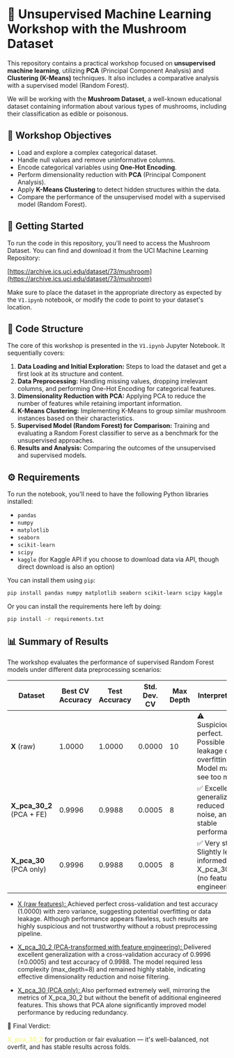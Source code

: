 # 🍄 Unsupervised Machine Learning Workshop with the Mushroom Dataset

This repository contains a practical workshop focused on **unsupervised machine learning**, utilizing **PCA** (Principal Component Analysis) and **Clustering (K-Means)** techniques. It also includes a comparative analysis with a supervised model (Random Forest).

We will be working with the **Mushroom Dataset**, a well-known educational dataset containing information about various types of mushrooms, including their classification as edible or poisonous.

## 🧠 Workshop Objectives

* Load and explore a complex categorical dataset.
* Handle null values and remove uninformative columns.
* Encode categorical variables using **One-Hot Encoding**.
* Perform dimensionality reduction with **PCA** (Principal Component Analysis).
* Apply **K-Means Clustering** to detect hidden structures within the data.
* Compare the performance of the unsupervised model with a supervised model (Random Forest).

## 🚀 Getting Started

To run the code in this repository, you'll need to access the Mushroom Dataset. You can find and download it from the UCI Machine Learning Repository:

[https://archive.ics.uci.edu/dataset/73/mushroom](https://archive.ics.uci.edu/dataset/73/mushroom)

Make sure to place the dataset in the appropriate directory as expected by the `V1.ipynb` notebook, or modify the code to point to your dataset's location.

## 📄 Code Structure

The core of this workshop is presented in the `V1.ipynb` Jupyter Notebook. It sequentially covers:

1.  **Data Loading and Initial Exploration:** Steps to load the dataset and get a first look at its structure and content.
2.  **Data Preprocessing:** Handling missing values, dropping irrelevant columns, and performing One-Hot Encoding for categorical features.
3.  **Dimensionality Reduction with PCA:** Applying PCA to reduce the number of features while retaining important information.
4.  **K-Means Clustering:** Implementing K-Means to group similar mushroom instances based on their characteristics.
5.  **Supervised Model (Random Forest) for Comparison:** Training and evaluating a Random Forest classifier to serve as a benchmark for the unsupervised approaches.
6.  **Results and Analysis:** Comparing the outcomes of the unsupervised and supervised models.

## ⚙️ Requirements

To run the notebook, you'll need to have the following Python libraries installed:

* `pandas`
* `numpy`
* `matplotlib`
* `seaborn`
* `scikit-learn`
* `scipy`
* `kaggle` (for Kaggle API if you choose to download data via API, though direct download is also an option)

You can install them using `pip`:

```bash
pip install pandas numpy matplotlib seaborn scikit-learn scipy kaggle
```
Or you can install the requirements here left by doing:

```bash
pip install -r requirements.txt

```
## 📊 Summary of Results

The workshop evaluates the performance of supervised Random Forest models under different data preprocessing scenarios:

| Dataset                   | Best CV Accuracy  | Test Accuracy | Std. Dev. CV | Max Depth  | Interpretation                                                                         |
|---------------------------|-------------------|---------------|--------------|------------|----------------------------------------------------------------------------------------|
| **X** (raw)               | 1.0000            | 1.0000        | 0.0000       | 10         | ⚠️ Suspiciously perfect. Possible data leakage or overfitting. Model may see too much. |
| **X_pca_30_2** (PCA + FE) | 0.9996            | 0.9988        | 0.0005       | 8          | ✅ Excellent generalization, reduced noise, and stable performance.                    |
| **X_pca_30** (PCA only)   | 0.9996            | 0.9988        | 0.0005       | 8          | ✅ Very strong. Slightly less informed than X_pca_30_2 (no feature engineering).       |



- <u> X (raw features): </u> Achieved perfect cross-validation and test accuracy (1.0000) with zero variance, suggesting potential overfitting or data leakage. Although performance appears flawless, such results are highly suspicious and not trustworthy without a robust preprocessing pipeline.

- <u> X_pca_30_2 (PCA-transformed with feature engineering): </u>  Delivered excellent generalization with a cross-validation accuracy of 0.9996 (±0.0005) and test accuracy of 0.9988. The model required less complexity (max_depth=8) and remained highly stable, indicating effective dimensionality reduction and noise filtering.

- <u> X_pca_30 (PCA only): </u>  Also performed extremely well, mirroring the metrics of X_pca_30_2 but without the benefit of additional engineered features. This shows that PCA alone significantly improved model performance by reducing redundancy.


📌 Final Verdict:

<span style="color:#f6f794"> **X_pca_30_2** </span> for production or fair evaluation — it's well-balanced, not overfit, and has stable results across folds.
